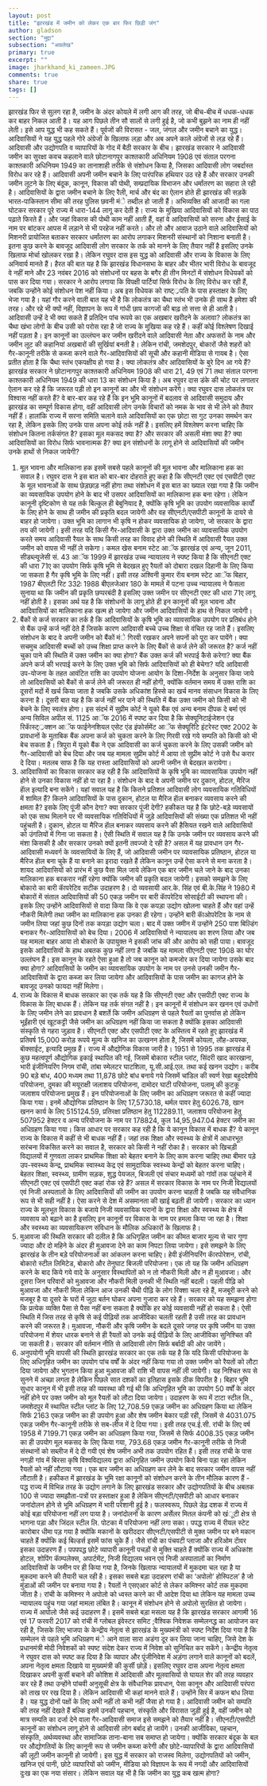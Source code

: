 ```yaml
---
layout: post
title: "झारखंड में जमीन को लेकर एक बार फिर छिड़ी जंग"
author: gladson
section: "मुद्दा"
subsection: "अग्रलेख"
primary: true
excerpt: ""
image: jharkhand_ki_zameen.JPG
comments: true
share: true
tags: []
---
```


झारखंड फिर से सुलग रहा है, जमीन के अंदर कोयले में लगी आग की तरह, जो बीच-बीच में धधक-धधक कर बाहर निकल आती है। यह आग पिछले तीन सौ सालों से लगी हुई है, जो कभी बुझने का नाम ही नहीं लेती। इसे आप युद्ध भी कह सकते हैं। पूर्वजों की विरासत - जल, जंगल और जमीन बचाने का युद्ध। आदिवासियों ने यह युद्ध पहले गोरे अंग्रेजों के खिलाफ लड़ा और अब अपने काले अंग्रेजों से लड़ रहे हैं। आदिवासी और उद्योगपति व व्यापारियों के गोद में बैठी सरकार के बीच। झारखंड सरकार ने आदिवासी जमीन का सुरक्षा कवच कहलाने वाले छोटानागपुर काश्तकारी अधिनियम 1908 एवं संताल परगना काश्तकारी अधिनियम 1949 का तानाशाही तरीके से संशोधन किया है, जिसका आदिवासी लोग जबर्दास्त विरोध कर रहे हैं।
आदिवासी अपनी जमीन बचाने के लिए पारंपरिक हथियार उठ रहे हैं और सरकार उनकी जमीन लूटने के लिए बंदूक, कानून, विकास की पोथी, सम्प्रदायिक विभाजन और धर्मांतरण का सहारा ले रही है। आदिवासियों के द्वारा जमीन बचाने के लिए रैली, मार्च और बंद का ऐलान होते ही झारखंड की सड़कें भारत-पाकिस्तान सीमा की तरह पुलिस छवनी मंे तब्दील हो जाती हैं। अभिव्यक्ति की आजादी का गला घोटकर सरकार पूरे राज्य में धारा-144 लागू कर देती है। राज्य के मुखिया आदिवासियों को विकास का पाठ पढ़ाते फिरते हैं। और जहां विकास की पोथी काम नहीं आती हैं, वहां वे आदिवासियों को सरना और ईसाई के नाम पर बांटकर आपस में लड़ाने से भी परहेज नहीं करते। और तो और आवाज उठाने वाले आदिवासियों को मिशनरी प्रायोजित बताकर सरकार धर्मांतरण का आरोप लगाकर मिशनरी संस्थानों को निशाना बनाती है। इतना कुछ करने के बावजूद आदिवासी लोग सरकार के तर्क को मानने के लिए तैयार नहीं है इसलिए उनके खिलाफ मोर्चा खोलकर रखा है।
लेकिन रघुवर दास इस युद्ध को आदिवासी और राज्य के विकास के लिए अनिवार्य मानते हैं। हैरत की बात यह है कि झारखंड विधानसभा के बाहर और भीतर भारी विरोध के बावजूद वे नहीं माने और 23 नवंबर 2016 को संशोधनों पर बहस के बगैर ही तीन मिनटों में संशोधन विधेयकों को पास कर दिया गया। सरकार ने आरोप लगाया कि विपक्षी पार्टियां सिर्फ विरोध के लिए विरोध कर रही हैं, जबकि उन्होंने कोई संशोधन पेश नहीं किया। अब इस विधेयक को राष्ट््रपति के पास हस्ताक्षर के लिए भेजा गया है। यहां गौर करने वाली बात यह भी है कि लोकतंत्र का चैथा स्तंभ भी उनके ही साथ है हमेशा की तरह। और रहे भी क्यों नहीं, विज्ञापन के रूप में गांधी छाप कागजों की बाढ़ तो सत्ता से ही आती है। आदिवासी उन्हें दे भी क्या सकते हैं प्रतिदिन पांच रूपये का एक अखबार खरीदने के अलावा? लोकतंत्र का चैथा खंभा लोगों के बीच उसी को परोस रहा है जो राज्य के मुखिया कह रहे हैं। कहीं कोई विश्लेषण दिखाई नहीं पड़ता है। इन कानूनों का उल्लंघन कर जमीन खरीदने वाले आदिवासी नेता और अफसरों के नाम और जमीन लूट की कहानियां अखबारों की सुर्खियां बनती है। लेकिन रांची, जमशेदपुर, बोकारों जैसे शहरों को गैर-कानूनी तरीके से कब्जा करने वाले गैर-आदिवासियों की सूची और कहानी मीडिया से गायब है। ऐसा प्रतीत होता है कि चैथा स्तंभ एकपक्षीय हो गया है। क्या लोकतंत्र और आदिवासियों के बुरे दिन आ गये हैं?
झारखंड सरकार ने छोटानागपुर काश्तकारी अधिनियम 1908 की धारा 21, 49 एवं 71 तथा संताल परगना काश्तकारी अधिनियम 1949 की धारा 13 का संशोधन किया है। अब रघुवर दास डंके की चोट पर लगातार ऐलान कर रहे हैं कि जरूरत पड़ी तो इन कानूनों का और भी संशोधन करेंगे। क्या रघुवर दास लोकतंत्र पर विश्वास नहीं करते हैं? वे बार-बार कह रहे हैं कि इन भूमि कानूनों में बदलाव से आदिवासी समुदाय और झारखंड का सम्पूर्ण विकास होगा, वहीं आदिवासी लोग उनके विचारों को नमक के भाव से भी लेने को तैयार नहीं हैं। हालांकि राज्य में सरना समिति चलाने वाले आदिवासियों का एक छोटा सा गुट उनका समर्थन कर रहा है, लेकिन इसके लिए उनके पास अपना कोई तर्क नहीं है। इसलिए हमें विश्लेषण करना चाहिए कि संशोधन कितना तर्कसंगत है? इसका मूल मकसद क्या है? और सरकार की असली मंशा क्या है? क्या आदिवासियों का विरोध सिर्फ भावनात्मक है? क्या इन संशोधनों के लागू होने से आदिवासियों की जमीन उनके हाथों से निकल जायेगी?
1. मूल भावना और मालिकाना हक
इसमें सबसे पहले कानूनों की मूल भावना और मालिकाना हक का सवाल है। रघुवर दास ने इस बात को बार-बार दोहराते हुए कहा है कि सीएनटी एक्ट एवं एसपीटी एक्ट के मूल भावनाओं के साथ छेड़छाड़ नहीं होगा तथा संशोधन में इस बात का ख्याल रखा गया है कि जमीन का व्यवसायिक उपयोग होने के बाद भी उसपर आदिवासियों का मालिकाना हक बना रहेगा। लेकिन कानूनी दृष्टिकोण से यह तर्क बिल्कुल ही बेबुनियाद है, क्योंकि कृषि भूमि का उपयोग व्यवसायिक कार्यों के लिए होने के साथ ही जमीन की प्रकृति बदल जायेगी और वह सीएनटी/एसपीटी कानूनों के दायरे से बाहर हो जायेगा। उक्त भूमि का लागान भी कृषि न होकर व्यवसायिक हो जायेगा, जो सरकार के द्वारा तय की जायेगी। इसी तरह यदि किसी गैर-आदिवासी के द्वारा उक्त जमीन का व्यावसायिक उपयोग करते समय आदिवासी रैयत के साथ किसी तरह का विवाद होने की स्थिति में आदिवासी रैयत उक्त जमीन को वापस भी नहीं ले सकेगा। कमल खेस बनाम स्टेट आॅफ झारखंड एवं अन्य, जून 2011, सीडब्ल्यूजेसी सं. 43 आॅफ 1999 में झारखंड उच्च न्यायालय ने स्पष्ट किया है कि सीएनटी एक्ट की धारा 71ए का उपयोग सिर्फ कृषि भूमि से बेदखल हुए रैयतों को दोबारा दखल दिहानी के लिए किया जा सकता है गैर कृषि भूमि के लिए नहीं। इसी तरह अश्विनी कुमार राॅय बनाम स्टेट आॅफ बिहार, 1987 बीएलटी रिट 332ः 1988 बीएलजेआर 180 के मामले में पटना उच्च न्यायालय ने फैसला सुनाया था कि जमीन की प्रकृति छप्परबंदी है इसलिए उक्त जमीन पर सीएनटी एक्ट की धारा 71ए लागू नहीं होती है। इसका अर्थ यह है कि संशोधनों के लागू होते ही इन कानूनों की मूल भावना और आदिवासियों का मालिकाना हक खत्म हो जायेगा और जमीन आदिवासियों के हाथ से निकल जायेगी।
2. बैंकों से कर्ज
सरकार का तर्क है कि आदिवासियों के कृषि भूमि का व्यावसायिक उपयोग पर प्रतिबंध होने से बैंक उन्हें कर्ज नहीं देते हैं जिसके कारण आदिवासी बच्चे उच्च शिक्षा से वंचित रह जाते हैं। इसलिए संशोधन के बाद वे अपनी जमीन को बैंकों मंे गिरवी रखकर अपने सपनों को पूरा कर पायेंगे। क्या सचमुच आदिवासी बच्चों को उच्च शिक्षा प्राप्त करने के लिए बैंकों से कर्ज लेने की जरूरत है? कर्ज नहीं चुका पाने की स्थिति में उक्त जमीन का क्या होगा? बैंक उक्त कर्ज की भरपाई कैसे करेगा? क्या बैंक अपने कर्ज की भरपाई करने के लिए उक्त भूमि को सिर्फ आदिवासियों को ही बेचेगा? यदि आदिवासी उप-योजना के तहत आवंटित राशि का उपयोग योजना आयोग के दिशा-निर्देश के अनुसार किया जाये तो आदिवासियों को बैंकों से कर्ज लेने की जरूरत ही नहीं होगी, क्योंकि वर्तमान समय में उक्त राशि का दूसरों मदों में खर्च किया जाता है जबकि उसके अधिकांश हिस्से का खर्च मानव संसाधन विकास के लिए करना है। दूसरी बात यह है कि कर्ज नहीं भर पाने की स्थिति में बैंक उक्त जमीन को किसी को भी बेचने के लिए स्वतंत्र होगा। इस संदर्भ में सुप्रीम कोर्ट ने यूको बैंक एवं अन्य बनाम दीपक दे बर्मा एवं अन्य सिविल अपील सं. 1125 आॅफ 2016 में स्पष्ट कर दिया है कि सेक्यूनिटाईजेशन एंड रिकाॅस्ट््रक्शन आॅफ फाईनेनशियल एसेट एंड इंफोर्समेंट आॅफ सेक्यूरिटि इंटरेस्ट एक्ट 2002 के प्रावधानों के मुताबिक बैंक अपना कर्ज को चुकता करने के लिए गिरवी रखे गये सम्पति को किसी को भी बेच सकता है। त्रिपुरा में यूको बैंक ने एक आदिवासी का कर्ज चुकता करने के लिए उसकी जमीन को गैर-आदिवासी को बेच दिया और जब यह मामला सुप्रीम कोर्ट में आया तो सुप्रीम कोर्ट ने उसे वैध करार दे दिया। मतलब साफ है कि यह रास्ता आदिवासियों को अपनी जमीन से बेदखल करायेगा।
3. आदिवासियों का विकास
सरकार कह रही है कि आदिवासियों के कृषि भूमि का व्यावसायिक उपयोग नहीं होने से उनका विकास नहीं हो पा रहा है। संशोधन के बाद वे अपनी जमीन पर दुकान, होटल, मैरिज हाॅल इत्यादि बना सकेंगे। यहां सवाल यह है कि कितने प्रतिशत आदिवासी लोग व्यवसायिक गतिविधियों में शामिल हैं? कितने आदिवासियों के पास दुकान, होटल या मैरिज हाॅल बनाकर व्यवसाय करने की क्षमता है? इसके लिए पूंजी कौन देगा? क्या सरकार पूंजी देगी? हकीकत यह है कि छोटे-बड़े व्यवसायों को एक साथ मिलाने पर भी व्यवसायिक गतिविधियों में जुड़े आदिवासियों की संख्या एक प्रतिशत भी नहीं पहुंचती है। दुकान, होटल या मैरिज हाॅल बनाकर व्यवसाय करने की हैसियत रखने वाले आदिवासियों को उंगलियों में गिना जा सकता है। ऐसी स्थिति में सवाल यह है कि उनके जमीन पर व्यवसाय करने की मंशा किसकी है और सरकार उनको क्यों इतनी तवज्जो दे रही है? असल में यह प्रावधान उन गैर-आदिवासी मध्यवर्ग के व्यवसायियों के लिए हैं, जो आदिवासी जमीन पर व्यावसायिक प्रतिष्ठान, होटल या मैरिज हाॅल बना चुके हैं या बनाने का इरादा रखते हैं लेकिन कानून उन्हें ऐसा करने से मना करता है। शायद आदिवासियों को प्रारंभ में कुछ पैसा मिल जाये लेकिन एक बार जमीन चले जाने के बाद उनका मालिकाना हक बरकरार नहीं रहेगा क्योंकि जमीन की प्रकृति बदल जायेगी।
इसको समझने के लिए बोकारो का बारी काॅपरेटिव सटीक उदाहरण है। दो व्यवसायी आर.के. सिंह एवं बी.के.सिंह ने 1980 में बोकारों में संताल आदिवासियों की 50 एकड़ जमीन पर बारी काॅपरेटिव सोसाईटी की स्थापना की। इसके लिए उन्होंने आदिवासियों से वादा किया कि वे एक कपड़ा उद्योग खोलना चाहते हैं और वहां उन्हें नौकरी मिलेगी तथा जमीन का मालिकाना हक उनका ही रहेगा। उन्होंने बारी काॅओपरेटिव के नाम से जमीन लिया जहां कुछ दिनों तक कपड़ा उद्योग चला। बाद में उक्त जमीन में उन्होंने 250 पाश बिल्डिंग बनाकर गैर-आदिवासियों को बेच दिया। 2006 में आदिवासियों ने न्यायालय का शरण लिया और जब यह मामला बाहर आया तो बोकारो के उपायुक्त ने इसकी जांच की और आरोप को सही पाया। बावजूद इसके आदिवासियों के हाथ अबतक कुछ नहीं लगा है जबकि यह मामला सीएनटी एक्ट 1908 का घोर उल्लंघन हैं। इस कानून के रहते ऐसा हुआ है तो जब कानून को कमजोर कर दिया जायेगा उसके बाद क्या होगा? आदिवासियों के जमीन का व्यावसायिक उपयोग के नाम पर उनसे उनकी जमीन गैर-आदिवासियों के द्वारा कब्जा कर लिया जायेगा और आदिवासियों के पास जमीन का कागज होने के बावजूद उनको फायदा नहीं मिलेगा।
4. राज्य के विकास में बाधक
सरकार का एक तर्क यह है कि सीएनटी एक्ट और एसपीटी एक्ट राज्य के विकास के लिए बाधक हैं। लेकिन यह तर्क संगत नहीं है। इन कानूनों में संशोधन कर खनन एवं उधोगों के लिए जमीन लेने का प्रावधान है बशर्ते कि जमीन अधिग्रहण से पहले रैयतों का पुनर्वास हो लेकिन भूईंहारी एवं खूटकट्टी जैसे जमीन का अधिग्रहण नहीं किया जा सकता है क्योंकि इसका आदिवासी संस्कृति से गहरा जुड़ाव है। सीएनटी एक्ट और एसपीटी एक्ट के अस्तित्व में रहते हुए झारखंड में प्रतिवर्ष 15,000 करोड़ रूपये मूल्य के खनिज का उत्खनन होता है, जिसमें कोयला, लौह-अयस्क, बाॅक्साईट, इत्यादि प्रमुख हैं। राज्य में औद्योगिक विकास जारी है। 1951 से 1995 तक झारखंड में कुछ महत्वपूर्ण औद्योगिक इकाई स्थापित की गई, जिसमें बोकारा स्टील प्लांट, सिंदरी खाद कारखाना, भारी इंजीनियरिंग निगम रांची, तांबा स्मेलटर घाटशिला, यू.सी.आई.एल. तथा कई खनन उद्योग। करीब 90 बड़े बांध, 400 मध्यम तथा 11,878 छोटे बांध बनाये गये जिसमें चांडिल की स्वर्ण रेखा बहुददेशीये परियोजना, दुमका की मयूराक्षी जलाशय परियोजना, दामोदर घाटी परियोजना, पलामू की कुटकू जलाशय परियोजना प्रमुख हैं। इन परियोजनाओं के लिए जमीन का अधिग्रहण जरूरत से कहीं ज्यादा किया गया। इनमें औद्योगिक प्रतिष्ठान के लिए 17,5730.18, थर्मल पावर हेतु 6026.78, खान खनन कार्य के लिए 515124.59, प्रतिरक्षा प्रतिष्ठान हेतु 112289.11, जलाशय परियोजना हेतु 507952 हेक्टर व अन्य परियोजना के नाम पर 178824, कुल 14,95,947.04 हेक्टर जमीन का अधिग्रहण किया गया। किस आधार पर सरकार कह रही है कि ये कानून विकास में बाधक हैं? ये कानून राज्य के विकास में कहीं से भी बाधक नहीं हैं।
जहां तक शिक्षा और स्वस्थ्य के क्षेत्रों में आधारभूत सरंचना विकसित करने का सवाल है, सरकार को किसी ने नहीं रोका है। सरकार को खिचड़ी विद्यालयों में गुणवता लाकर प्राथमिक शिक्षा को बेहतर बनाने के लिए काम करना चाहिए तथा बीमार पड़े उप-स्वस्थ्य केन्द्र, प्राथमिक स्वास्थ्य केद्र एवं सामुदायिक स्वस्थ्य केन्द्रों को बेहतर करना चाहिए। बेहतर शिक्षा, स्वस्थ्य, ग्रामीण सड़क, शुद्ध पेयजल, बिजली एवं संचार मध्यमों को गांवों तक पहुंचाने में सीएनटी एक्ट एवं एसपीटी एक्ट कहां रोक रहे हैं? असल में सरकार विकास के नाम पर निजी विद्यालयों एवं निजी अस्पतालों के लिए आदिवासियों की जमीन का उपयोग करना चाहती है जबकि यह संवैधानिक रूप से भी सही नहीं है। ऐसा करने से देश में असमानता की खाई बढ़ती ही जायेगी। सरकार का ध्यान राज्य के मूलभूत विकास के बजाये निजी व्यवसायिक घरानों के द्वारा शिक्षा और स्वस्थ्य के क्षेत्र में व्यवसाय को बढ़ाने का है इसलिए इन कानूनों पर विकास के नाम पर हमला किया जा रहा है। शिक्षा और स्वस्थ्य का व्यवसायिकरण संविधान के मौलिक अधिकारों के खिलाफ है।
5. मुआवजा की स्थिति
सरकार की दलील है कि अधिगृहित जमीन का कीमत बाजार मूल्य से चार गुणा ज्यादा और दो महिने के अंदर ही मुआवजा देने का काम निपटा लिया जायेगा। इसे समझने के लिए झारखंड के तीन बड़े परियोजनाओं का आंकलन करना चाहिए। हेवी इंजीनियरिंग काॅरपोरेशन, रांची, बोकारो स्टील लिमिटेड, बोकारो और तेनुघाट बिजली परियोजना। एक तो यह कि जमीन अधिग्रहण करने के बाद किये गये वादे के अनुसार विस्थापितों को न तो नौकरी मिली और न ही मुआवजा। और दूसरा जिन परिवारों को मुआवजा और नौकरी मिली उनकी भी स्थिति नहीं बदली। पहली पीढ़ि को मुआवजा और नौकरी मिला लेकिन आज उनकी चैथी पीढ़ि के लोग रिक्शा चला रहे हैं, मजबूरी करने को मजबूर है या दूसरे के घरों में जुठा बर्तन घोकर अपना गुजारा कर रहे हैं। सरकार को यह समझना होगा कि प्रत्येक व्यक्ति पैसा से पैसा नहीं बना सकता है क्योंकि हर कोई व्यवसायी नहीं हो सकता है। ऐसी स्थिति में जिस तरह से कृषि से कई पीढ़ियों तक आजीविका चलती रहती है उसी तरह का प्रावधान करने की जरूरत है। मुआवजा, नौकरी और कृषि जमीन के बदले दूसरे जगह पर कृषि जमीन या उक्त परियोजना में शेयर धारक बनाने से ही रैयतों को उनके कई पीढ़ियों के लिए आजीविका सुनिश्चित की जा सकती है। सरकार की वर्तमान नीति से आदिवासी लोग सिर्फ बर्बादी की ओर जायेंगे।
6. अनुपयोगी भूमि वापसी की स्थिति
झारखंड सरकार का एक तर्क यह है कि यदि किसी परियोजना के लिए अधिगृहित जमीन का उपयोग पांच वर्षों के अंदर नहीं किया गया तो उक्त जमीन को रैयतों को लौटा दिया जायेगा और भुगतान किया हुआ मुआवजा की राशि भी वापस नहीं ली जायेगी। यह निश्चित रूप से सुनने में अच्छा लगता है लेकिन पिछले सात दशकों का इतिहास इसके ठीक विपरीत है। बिहार भूमि सुधार कानून में भी इसी तरह की व्यवस्था की गई थी कि अधिगृहित भूमि का उपयोग 50 वर्षों के अंदर नहीं होने पर उक्त जमीन को मूल रैयतों को लौटा दिया जायेगा। उदाहरण के रूप में टाटा स्टील लि., जमशेदपुर में स्थापित स्टील प्लांट के लिए 12,708.59 एकड़ जमीन का अधिग्रहण किया था लेकिन सिर्फ 2163 एकड़ जमीन का ही उपयोग हुआ और शेष जमीन बेकार पड़ी रही, जिसमें से 4031.075 एकड़ जमीन गैर-कानूनी तरीके से सब-लीज में दे दिया गया। इसी तरह एच.ई.सी. रांची के लिए वर्ष 1958 में 7199.71 एकड़ जमीन का अधिग्रहण किया गया, जिसमें से सिर्फ 4008.35 एकड़ जमीन का ही उपयोग मूल मकसद के लिए किया गया, 793.68 एकड़ जमीन गैर-कानूनी तरीके से निजी संस्थानों को सब्लीज में दे दी गयी एवं शेष जमीन अभी तक उपयोग रहित हैं। इसी तरह रांची के पास नगड़ी गांव में बिरसा कृषि विश्वविद्यालय द्वारा अधिगृहित जमीन उपयोग किये बिना पड़ा रहा लेकिन रैयतों को नहीं लौटाया गया। एक बार जमीन का अधिग्रहण कर लेने के बाद सरकार जमीन वापस नहीं लौटाती है।
हकीकत में झारखंड के भूमि रक्षा कानूनों को संशोधन करने के तीन मौलिक कारण हैं - पद्ध राज्य में विभिन्न तरह के उद्योग लगाने के लिए झारखंड सरकार और उद्योगपतियों के बीच अबतक 100 से ज्यादा समझौता-पत्रों पर हस्ताक्षर हुआ है लेकिन सीएनटी/एसपीटी को आधार बनाकर जनांदोलन होने से भूमि अधिग्रहण में भारी परेशानी हुई है। फलस्वरूप, पिछले डेढ़ दशक में राज्य में कोई बड़ा परियोजना नहीं लग पाया है। जनांदोलनों के कारण अर्सेलर मितल कंपनी को खंूटी क्षेत्र से भागना पड़ा और जिंदल स्टील लि. पोटका में परियोजना नहीं लगा सका। पपद्ध राज्य में रीयल स्टेट कारोबार धीमा पड़ गया है क्योंकि मकानों के खरीददार सीएनटी/एसपीटी से मुक्त जमीन पर बने मकान चाहते हैं क्योंकि कई बिल्डर्स इसमें फांस चुके हैं। जैसे रांची का पंचवटी प्लाजा और हरिओम टाॅवर इसका उदाहरण हैं। पपपपद्ध छोटे व्यापारी कानूनी पचड़ों से मुक्ति चाहते हैं क्योंकि राज्य में अधिकांश होटल, शोपिंग काॅम्पलेक्स, अपार्टमेंट, निजी विद्यालय भवन एवं निजी अस्पातालों का निर्माण आदिवासियों के जमीन पर ही किया गया है, जिनके खिलाफ न्यायालयों में मुकदमा चल रहा है या मुकदमा करने की तैयारी चल रही है। इसका सबसे बड़ा उदाहरण रांची का ‘अपोलो’ होस्पिटल’ है जो मुंडाओं की जमीन पर बनाया गया है। रैयतों ने एसएआर कोर्ट से लेकर कमिश्नर कोर्ट तक मुकदमा जीता है। रांची के कमिश्नर ने अपोलो को ध्वस्त करने का भी आदेश दिया था लेकिन यह मामला उच्च न्यायालय पहुंच गया जहां मामला लंबित है। कानून में संशोधन होने से अपोलो सुरक्षित हो जायेगा। राज्य में आपोलो जैसे कई उदाहरण हैं।
इसमें सबसे बड़ा मसला यह है कि झारखंड सरकार आगामी 16 एवं 17 फरवरी 2017 को रांची में ग्लोबल इंवेस्टर समिट ;वैश्विक निवेशक सम्मेलनद्ध का आयोजन कर रही है, जिसके लिए भाजपा के केन्द्रीय नेतृत्व से झारखंड के मुख्यमंत्री को स्पष्ट निर्देश दिया गया है कि सम्मेलन से पहले भूमि अधिग्रहण मंे आने वाला सारा अडंगा दूर कर लिया जाना चाहिए, जिसे देश के प्रधानमंत्री मोदी निवेशकों को स्पष्ट संदेश देकर राज्य में निवेश को सुनिचित कर सकेंगे। केन्द्रीय नेतृत्व ने रघुवर दास को स्पष्ट कह दिया है कि व्यापार और पूंजीनिवेश में अड़ंगा लगाने वाले कानूनों को बदलें, अपना नेतृत्व क्षमता दिखाये या मुख्यमंत्री की कुर्सी छोड़ें। इसलिए रघुवर दास अपना नेतृत्व क्षमता दिखाकर अपनी कुर्सी बचाने की कोशिश में आदिवासी और मूलवासियों से घायल शेर की तरह व्यवहार कर रहे हैं तथा उन्होंने पांचवी अनुसूची क्षेत्र के संवैधानिक प्रावधान, पेसा कानून और आदिवासी परंपरा को ताख पर रख दिया है।
लेकिन आदिवासी भी कहां मानने वाले हैं। उन्होंने सिर में कफन बांध लिया है। यह युद्ध दोनों पक्षों के लिए अभी नहीं तो कभी नहीं जैसा हो गया है। आदिवासी जमीन को सम्पति की तरह नहीं देखते हैं बल्कि इसमें उनकी पहचान, संस्कृति और विरासत जुड़ी हुई है, वहीं जमीन को मात्र सम्पति का दर्जा देने वाला गैर-आदिवासी समाज इसे समझने को तैयार नहीं है। सीएनटी/एसपीटी कानूनों का संशोधन लागू होने से आदिवासी लोग बर्बाद हो जायेंगे। उनकी आजीविका, पहचान, संस्कृति, अर्थव्यवस्था और सामाजिक ताना-बाना सब समाप्त हो जायेगा। क्योंकि सरकार बंदूक के बल पर औद्योगतियों के लिए कानूनी रूप से जमीन कब्जा करेगी और छोटे-व्यापारियों के द्वारा आदिवासियों की लूटी जमीन कानूनी हो जायेगी। इस युद्ध में सरकार को राजस्व मिलेगा, उद्योगपतियों को जमीन, खनिज एवं पानी, छोटे व्यापारियों को जमीन, मीडिया को विज्ञापन के रूप में नगदी और आदिवासियों दुःख का एक नया संसार। लेकिन सवाल यह भी है कि जमीन का युद्ध कब खत्म होगा?